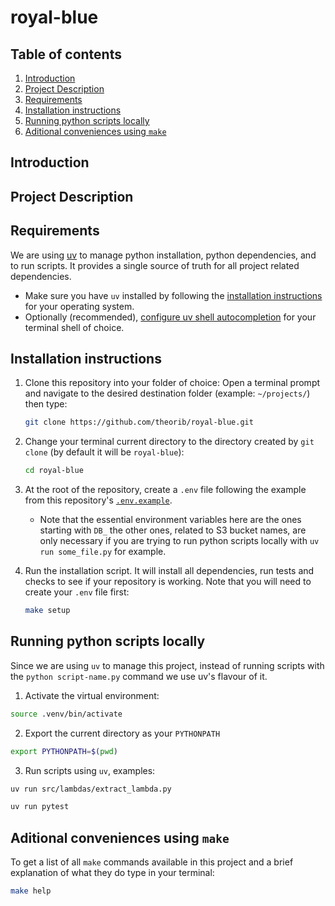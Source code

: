 # royal-blue

## Table of contents
1. [Introduction](#introduction)
2. [Project Description](#project-description)
3. [Requirements](#requirements)
4. [Installation instructions](#installation-instructions)
5. [Running python scripts locally](#running-python-scripts-locally)
6. [Aditional conveniences using `make`](#aditional-conveniences-using-make)

## Introduction

## Project Description

## Requirements
We are using [uv](https://docs.astral.sh/uv/) to manage python installation, python dependencies, and to run scripts. It provides a single source of truth for all project related dependencies. 
- Make sure you have `uv` installed by following the [installation instructions](https://docs.astral.sh/uv/getting-started/installation/) for your operating system.
- Optionally (recommended), [configure uv shell autocompletion](https://docs.astral.sh/uv/getting-started/installation/#shell-autocompletion) for your terminal shell of choice.


## Installation instructions
1. Clone this repository into your folder of choice:
    Open a terminal prompt and navigate to the desired destination folder (example: `~/projects/`) then type:
    ```bash
    git clone https://github.com/theorib/royal-blue.git
    ```
2. Change your terminal current directory to the directory created by `git clone` (by default it will be `royal-blue`):
    ```bash
    cd royal-blue
    ```
3. At the root of the repository, create a `.env` file following the example from this repository's [`.env.example`](.env).
    - Note that the essential environment variables here are the ones starting with `DB_` the other ones, related to S3 bucket names, are only necessary if you are trying to run python scripts locally with `uv run some_file.py` for example.

4. Run the installation script. It will install all dependencies, run tests and checks to see if your repository is working. Note that you will need to create your `.env` file first:
    ```bash
    make setup
    ```

## Running python scripts locally
Since we are using `uv` to manage this project, instead of running scripts with the `python script-name.py` command we use uv's flavour of it.

1. Activate the virtual environment:
```bash
source .venv/bin/activate
```
2. Export the current directory as your `PYTHONPATH`
```bash
export PYTHONPATH=$(pwd)
```
3. Run scripts using `uv`, examples:
```bash
uv run src/lambdas/extract_lambda.py
```
```bash
uv run pytest
```

## Aditional conveniences using `make`
To get a list of all `make` commands available in this project and a brief explanation of what they do type in your terminal:
```bash
make help
```